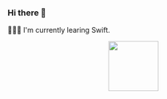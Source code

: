 ### Hi there 👋
  🧑🏼‍💻 I'm currently learing Swift. <br>


  <div id="header" align="center">
  <img src="https://media.giphy.com/media/HscDLzkO8EOTmgkhQP/giphy.gif" width="100"/>
</div>

